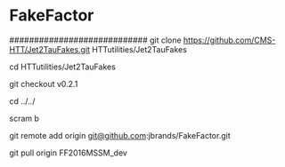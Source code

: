 # FakeFactor

############################
git clone https://github.com/CMS-HTT/Jet2TauFakes.git HTTutilities/Jet2TauFakes

cd HTTutilities/Jet2TauFakes

git checkout v0.2.1

cd ../../

scram b

git remote add origin git@github.com:jbrands/FakeFactor.git

git pull origin FF2016MSSM_dev

